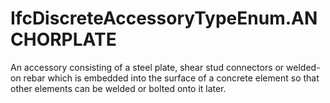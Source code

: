 IfcDiscreteAccessoryTypeEnum.ANCHORPLATE
========================================
An accessory consisting of a steel plate, shear stud connectors or welded-on
rebar which is embedded into the surface of a concrete element so that other
elements can be welded or bolted onto it later.



